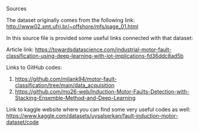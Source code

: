 Sources

The dataset originally comes from the following link: http://www02.smt.ufrj.br/~offshore/mfs/page_01.html

In this source file is provided some useful links connected with that dataset:

Article link: https://towardsdatascience.com/industrial-motor-fault-classification-using-deep-learning-with-iot-implications-fd36ddc8ad5b

Links to GitHub codes:
1) https://github.com/milank94/motor-fault-classification/tree/main/data_acquisition
2) https://github.com/mo26-web/Induction-Motor-Faults-Detection-with-Stacking-Ensemble-Method-and-Deep-Learning

Link to kaggle website where you can find some very useful codes as well:
https://www.kaggle.com/datasets/uysalserkan/fault-induction-motor-dataset/code
